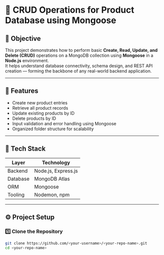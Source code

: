 # 🛒 CRUD Operations for Product Database using Mongoose

## 📌 Objective
This project demonstrates how to perform basic **Create, Read, Update, and Delete (CRUD)** operations on a MongoDB collection using **Mongoose** in a **Node.js** environment.  
It helps understand database connectivity, schema design, and REST API creation — forming the backbone of any real-world backend application.

---

## 🚀 Features
- Create new product entries  
- Retrieve all product records  
- Update existing products by ID  
- Delete products by ID  
- Input validation and error handling using Mongoose  
- Organized folder structure for scalability  

---

## 🧠 Tech Stack
| Layer | Technology |
|-------|-------------|
| Backend | Node.js, Express.js |
| Database | MongoDB Atlas |
| ORM | Mongoose |
| Tooling | Nodemon, npm |

---

## ⚙️ Project Setup

### 1️⃣ Clone the Repository
```bash
git clone https://github.com/<your-username>/<your-repo-name>.git
cd <your-repo-name>
